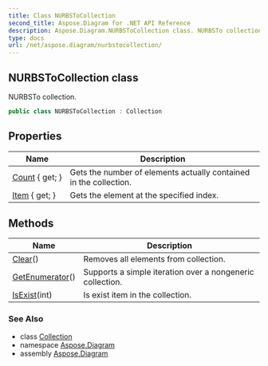 ```yaml
---
title: Class NURBSToCollection
second_title: Aspose.Diagram for .NET API Reference
description: Aspose.Diagram.NURBSToCollection class. NURBSTo collection
type: docs
url: /net/aspose.diagram/nurbstocollection/
---
```

## NURBSToCollection class

NURBSTo collection.

```csharp
public class NURBSToCollection : Collection
```

## Properties

| Name | Description |
| --- | --- |
| [Count](../../aspose.diagram/collection/count/) { get; } | Gets the number of elements actually contained in the collection. |
| [Item](../../aspose.diagram/nurbstocollection/item/) { get; } | Gets the element at the specified index. |

## Methods

| Name | Description |
| --- | --- |
| [Clear](../../aspose.diagram/collection/clear/)() | Removes all elements from collection. |
| [GetEnumerator](../../aspose.diagram/collection/getenumerator/)() | Supports a simple iteration over a nongeneric collection. |
| [IsExist](../../aspose.diagram/collection/isexist/)(int) | Is exist item in the collection. |

### See Also

* class [Collection](../collection/)
* namespace [Aspose.Diagram](../../aspose.diagram/)
* assembly [Aspose.Diagram](../../)


